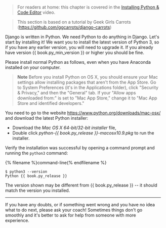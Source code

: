 > For readers at home: this chapter is covered in the 
[Installing Python & Code Editor](https://www.youtube.com/watch?v=pVTaqzKZCdA) video.

> This section is based on a tutorial by Geek Girls Carrots 
(https://github.com/ggcarrots/django-carrots)

Django is written in Python. We need Python to do anything in Django. 
Let's start by installing it! We want you to install the latest version of 
Python 3, so if you have any earlier version, you will need to upgrade it. 
If you already have version {{ book.py_min_version }} or higher you should be fine.

Please install normal Python as follows, even when you have Anaconda installed 
on your computer.

> **Note** Before you install Python on OS X, you should ensure your Mac 
settings allow installing packages that aren't from the App Store. 
Go to System Preferences (it's in the Applications folder), click 
"Security & Privacy," and then the "General" tab. 
If your "Allow apps downloaded from:" is set to "Mac App Store," change it to 
"Mac App Store and identified developers."

You need to go to the website https://www.python.org/downloads/mac-osx/ 
and download the latest Python installer:

* Download the *Mac OS X 64-bit/32-bit installer* file,
* Double click *python-{{ book.py_release }}-macosx10.9.pkg* to run the installer.

Verify the installation was successful by opening a command prompt and running 
the `python3` command:

{% filename %}command-line{% endfilename %}
```
$ python3 --version
Python {{ book.py_release }}
```
The version shown may be different from {{ book.py_release }} -- it should 
match the version you installed.

----

If you have any doubts, or if something went wrong and you have no idea what to 
do next, please ask your coach! 
Sometimes things don't go smoothly and it's better to ask for help from someone 
with more experience.
